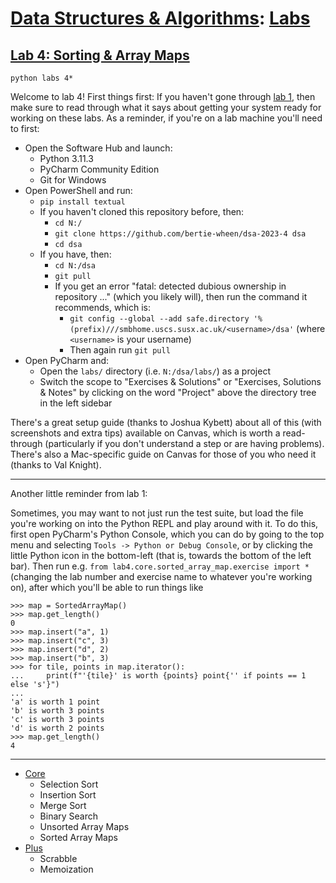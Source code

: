 # [Data Structures & Algorithms](https://github.com/bertie-wheen/dsa-2023-4/blob/trunk/README.md): [Labs](https://github.com/bertie-wheen/dsa-2023-4/blob/trunk/labs/README.md)

## [Lab 4: Sorting & Array Maps](https://github.com/bertie-wheen/dsa-2023-4/blob/trunk/labs/lab4/README.md)
```shell
python labs 4*
```

Welcome to lab 4! First things first: If you haven't gone through
[lab 1](https://github.com/bertie-wheen/dsa-2023-4/blob/trunk/labs/lab1/README.md), then make sure to read through
what it says about getting your system ready for working on these labs. As a reminder, if you're on a lab machine you'll
need to first:
- Open the Software Hub and launch:
  - Python 3.11.3
  - PyCharm Community Edition
  - Git for Windows
- Open PowerShell and run:
  - `pip install textual`
  - If you haven't cloned this repository before, then:
    - `cd N:/`
    - `git clone https://github.com/bertie-wheen/dsa-2023-4 dsa`
    - `cd dsa`
  - If you have, then:
    - `cd N:/dsa`
    - `git pull`
    - If you get an error "fatal: detected dubious ownership in repository ..." (which you likely will),
      then run the command it recommends, which is:
      - `git config --global --add safe.directory '%(prefix)///smbhome.uscs.susx.ac.uk/<username>/dsa'`
        (where `<username>` is your username)
      - Then again run `git pull`
- Open PyCharm and:
  - Open the `labs/` directory (i.e. `N:/dsa/labs/`) as a project
  - Switch the scope to "Exercises & Solutions" or "Exercises, Solutions & Notes" by clicking on the word "Project"
    above the directory tree in the left sidebar

There's a great setup guide (thanks to Joshua Kybett) about all of this (with screenshots and extra tips) available on
Canvas, which is worth a read-through (particularly if you don't understand a step or are having problems). There's
also a Mac-specific guide on Canvas for those of you who need it (thanks to Val Knight).

---

Another little reminder from lab 1:

Sometimes, you may want to not just run the test suite, but load the file you're working on into the Python REPL and
play around with it. To do this, first open PyCharm's Python Console, which you can do by going to the top menu and
selecting `Tools -> Python or Debug Console`, or by clicking the little Python icon in the bottom-left (that is, towards
the bottom of the left bar). Then run e.g. `from lab4.core.sorted_array_map.exercise import *` (changing the lab
number and exercise name to whatever you're working on), after which you'll be able to run things like
```pycon
>>> map = SortedArrayMap()
>>> map.get_length()
0
>>> map.insert("a", 1)
>>> map.insert("c", 3)
>>> map.insert("d", 2)
>>> map.insert("b", 3)
>>> for tile, points in map.iterator():
...     print(f"'{tile}' is worth {points} point{'' if points == 1 else 's'}")
...
'a' is worth 1 point
'b' is worth 3 points
'c' is worth 3 points
'd' is worth 2 points
>>> map.get_length()
4
```

---

- [Core](https://github.com/bertie-wheen/dsa-2023-4/blob/trunk/labs/lab4/core/README.md)
  - Selection Sort
  - Insertion Sort
  - Merge Sort
  - Binary Search
  - Unsorted Array Maps
  - Sorted Array Maps
- [Plus](https://github.com/bertie-wheen/dsa-2023-4/blob/trunk/labs/lab4/plus/README.md)
  - Scrabble
  - Memoization

